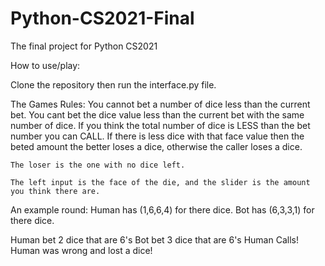 # Python-CS2021-Final
The final project for Python CS2021

How to use/play:

Clone the repository then run the interface.py file.

The Games Rules: 
    You cannot bet a number of dice less than the current bet.
    You cant bet the dice value less than the current bet with the same number of dice.
    If you think the total number of dice is LESS than the bet number you can CALL.
        If there is less dice with that face value then the beted amount the better loses a dice, otherwise the caller loses a dice.
       
    The loser is the one with no dice left.
    
    The left input is the face of the die, and the slider is the amount you think there are.



An example round:
  Human has (1,6,6,4) for there dice.
  Bot has (6,3,3,1) for there dice.
  
  
  Human bet 2 dice that are 6's
  Bot bet 3 dice that are 6's
  Human Calls!
  Human was wrong and lost a dice!
